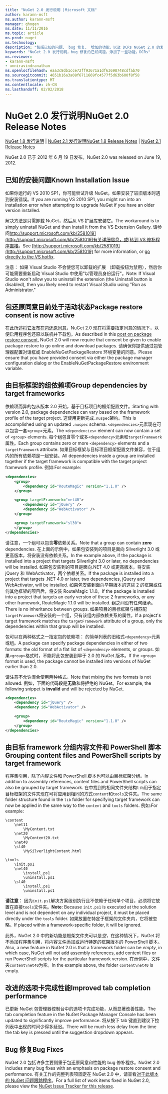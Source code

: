 ```yaml
---
title: "NuGet 2.0 发行说明 |Microsoft 文档"
author: karann-msft
ms.author: karann-msft
manager: ghogen
ms.date: 11/11/2016
ms.topic: article
ms.prod: nuget
ms.technology: 
description: "包括已知的问题、 bug 修复、 增加的功能，以及 DCRs NuGet 2.0 的发行说明。"
keywords: "NuGet 2.0 发行说明，bug 修复的已知问题，添加了一些功能，DCRs"
ms.reviewer:
- karann-msft
- unniravindranathan
ms.openlocfilehash: eaa3c8db1cce72ff93671a1df63698748cdfab70
ms.sourcegitcommit: 4651b16a3a08f6711669fc4577f5d63b600f8f58
ms.translationtype: MT
ms.contentlocale: zh-CN
ms.lasthandoff: 02/02/2018
---
```

# <a name="nuget-20-release-notes"></a><span data-ttu-id="66810-104">NuGet 2.0 发行说明</span><span class="sxs-lookup"><span data-stu-id="66810-104">NuGet 2.0 Release Notes</span></span>

<span data-ttu-id="66810-105">[NuGet 1.8 发行说明](../release-notes/nuget-1.8.md) | [NuGet 2.1 发行说明](../release-notes/nuget-2.1.md)</span><span class="sxs-lookup"><span data-stu-id="66810-105">[NuGet 1.8 Release Notes](../release-notes/nuget-1.8.md) | [NuGet 2.1 Release Notes](../release-notes/nuget-2.1.md)</span></span>

<span data-ttu-id="66810-106">NuGet 2.0 已于 2012 年 6 月 19 日发布。</span><span class="sxs-lookup"><span data-stu-id="66810-106">NuGet 2.0 was released on June 19, 2012.</span></span>

## <a name="known-installation-issue"></a><span data-ttu-id="66810-107">已知的安装问题</span><span class="sxs-lookup"><span data-stu-id="66810-107">Known Installation Issue</span></span>
<span data-ttu-id="66810-108">如果你运行的 VS 2010 SP1，你可能尝试升级 NuGet，如果安装了较旧版本时遇到安装错误。</span><span class="sxs-lookup"><span data-stu-id="66810-108">If you are running VS 2010 SP1, you might run into an installation error when attempting to upgrade NuGet if you have an older version installed.</span></span>

<span data-ttu-id="66810-109">解决方法是只需卸载 NuGet，然后从 VS 扩展库安装它。</span><span class="sxs-lookup"><span data-stu-id="66810-109">The workaround is to simply uninstall NuGet and then install it from the VS Extension Gallery.</span></span>  <span data-ttu-id="66810-110">请参阅[http://support.microsoft.com/kb/2581019](http://support.microsoft.com/kb/2581019)有关详细信息，或[转到 VS 修补程序直接](http://bit.ly/vsixcertfix)。</span><span class="sxs-lookup"><span data-stu-id="66810-110">See [http://support.microsoft.com/kb/2581019](http://support.microsoft.com/kb/2581019) for more information, or [go directly to the VS hotfix](http://bit.ly/vsixcertfix).</span></span>

<span data-ttu-id="66810-111">注意： 如果 Visual Studio 不会使您可以卸载的扩展 （卸载按钮为禁用），然后你可能需要重新启动 Visual Studio 中使用"以管理员身份运行"。</span><span class="sxs-lookup"><span data-stu-id="66810-111">Note: If Visual Studio won't allow you to uninstall the extension (the Uninstall button is disabled), then you likely need to restart Visual Studio using "Run as Administrator."</span></span>

## <a name="package-restore-consent-is-now-active"></a><span data-ttu-id="66810-112">包还原同意目前处于活动状态</span><span class="sxs-lookup"><span data-stu-id="66810-112">Package restore consent is now active</span></span>

<span data-ttu-id="66810-113">在此所述[将它发布在包还原同意](http://blog.nuget.org/20120518/package-restore-and-consent.html)，NuGet 2.0 现在将需要指定同意的情况下，以便启用程序包还原以联机并下载包。</span><span class="sxs-lookup"><span data-stu-id="66810-113">As described in this [post on package restore consent](http://blog.nuget.org/20120518/package-restore-and-consent.html), NuGet 2.0 will now require that consent be given to enable package restore to go online and download packages.</span></span> <span data-ttu-id="66810-114">请确保你提供通过包管理器配置对话框或 EnableNuGetPackageRestore 环境变量的同意。</span><span class="sxs-lookup"><span data-stu-id="66810-114">Please ensure that you have provided consent via either the package manager configuration dialog or the EnableNuGetPackageRestore environment variable.</span></span>

## <a name="group-dependencies-by-target-frameworks"></a><span data-ttu-id="66810-115">由目标框架的组依赖项</span><span class="sxs-lookup"><span data-stu-id="66810-115">Group dependencies by target frameworks</span></span>

<span data-ttu-id="66810-116">依赖项而异的包从版本 2.0 开始，基于目标项目的框架配置文件。</span><span class="sxs-lookup"><span data-stu-id="66810-116">Starting with version 2.0, package dependencies can vary based on the framework profile of the target project.</span></span> <span data-ttu-id="66810-117">这使用更新完成`.nuspec`架构。</span><span class="sxs-lookup"><span data-stu-id="66810-117">This is accomplished using an updated `.nuspec` schema.</span></span> <span data-ttu-id="66810-118">`<dependencies>`元素现在可以包含一套`<group>`元素。</span><span class="sxs-lookup"><span data-stu-id="66810-118">The `<dependencies>` element can now contain a set of `<group>` elements.</span></span> <span data-ttu-id="66810-119">每个组包含零个或多`<dependency>`元素和`targetFramework`属性。</span><span class="sxs-lookup"><span data-stu-id="66810-119">Each group contains zero or more `<dependency>` elements and a `targetFramework` attribute.</span></span> <span data-ttu-id="66810-120">如果目标框架与目标项目框架配置文件兼容，位于组内的所有依赖项是一起安装。</span><span class="sxs-lookup"><span data-stu-id="66810-120">All dependencies inside a group are installed together if the target framework is compatible with the target project framework profile.</span></span> <span data-ttu-id="66810-121">例如:</span><span class="sxs-lookup"><span data-stu-id="66810-121">For example:</span></span>

```xml
<dependencies>
    <group>
        <dependency id="RouteMagic" version="1.1.0" />
    </group>

    <group targetFramework="net40">
        <dependency id="jQuery" />
        <dependency id="WebActivator" />
    </group>

    <group targetFramework="sl30">
    </group>
</dependencies>
```

<span data-ttu-id="66810-122">请注意，一个组可以包含**零**依赖关系。</span><span class="sxs-lookup"><span data-stu-id="66810-122">Note that a group can contain **zero** dependencies.</span></span> <span data-ttu-id="66810-123">在上面的示例中，如果包安装到的项目是面向 Silverlight 3.0 或更高版本，将安装没有依赖关系。</span><span class="sxs-lookup"><span data-stu-id="66810-123">In the example above, if the package is installed into a project that targets Silverlight 3.0 or later, no dependencies will be installed.</span></span> <span data-ttu-id="66810-124">如果包安装到的项目是面向.NET 4.0 或更高版本，将安装 jQuery 和 WebActivator，两个依赖关系。</span><span class="sxs-lookup"><span data-stu-id="66810-124">If the package is installed into a project that targets .NET 4.0 or later, two dependencies, jQuery and WebActivator, will be installed.</span></span>  <span data-ttu-id="66810-125">如果包安装到面向早期版本的这些 2 的框架或任何其他框架的项目后，将安装 RouteMagic 1.1.0。</span><span class="sxs-lookup"><span data-stu-id="66810-125">If the package is installed into a project that targets an early version of these 2 frameworks, or any other framework, RouteMagic 1.1.0 will be installed.</span></span> <span data-ttu-id="66810-126">组之间没有任何继承。</span><span class="sxs-lookup"><span data-stu-id="66810-126">There is no inheritance between groups.</span></span> <span data-ttu-id="66810-127">如果项目的目标框架与相匹配`targetFramework`将安装的一个组，只有该组内部依赖关系的属性。</span><span class="sxs-lookup"><span data-stu-id="66810-127">If a project's target framework matches the `targetFramework` attribute of a group, only the dependencies within that group will be installed.</span></span>

<span data-ttu-id="66810-128">包可以在两种格式之一指定包的依赖项： 的简单列表的旧格式`<dependency>`元素或组。</span><span class="sxs-lookup"><span data-stu-id="66810-128">A package can specify package dependencies in either of two formats: the old format of a flat list of `<dependency>` elements, or groups.</span></span> <span data-ttu-id="66810-129">如果`<group>`格式时，不能将此包安装到早于 2.0 的 NuGet 版本。</span><span class="sxs-lookup"><span data-stu-id="66810-129">If the `<group>` format is used, the package cannot be installed into versions of NuGet earlier than 2.0.</span></span>

<span data-ttu-id="66810-130">请注意不允许混合使用两种格式。</span><span class="sxs-lookup"><span data-stu-id="66810-130">Note that mixing the two formats is not allowed.</span></span> <span data-ttu-id="66810-131">例如，下面的代码段是**无效**和将拒绝的 NuGet。</span><span class="sxs-lookup"><span data-stu-id="66810-131">For example, the following snippet is **invalid** and will be rejected by NuGet.</span></span>

```xml
<dependencies>
    <dependency id="jQuery" />
    <dependency id="WebActivator" />

    <group>
        <dependency id="RouteMagic" version="1.1.0" />
    </group>
</dependencies>
```

## <a name="grouping-content-files-and-powershell-scripts-by-target-framework"></a><span data-ttu-id="66810-132">由目标 framework 分组内容文件和 PowerShell 脚本</span><span class="sxs-lookup"><span data-stu-id="66810-132">Grouping content files and PowerShell scripts by target framework</span></span>

<span data-ttu-id="66810-133">程序集引用，除了内容文件和 PowerShell 脚本也可以由目标框架分组。</span><span class="sxs-lookup"><span data-stu-id="66810-133">In addition to assembly references, content files and PowerShell scripts can also be grouped by target framework.</span></span> <span data-ttu-id="66810-134">在中找到的相同文件夹结构`lib`用于指定目标框架的文件夹现在可将应用到相同的方式`content`和`tools`文件夹。</span><span class="sxs-lookup"><span data-stu-id="66810-134">The same folder structure found in the `lib` folder for specifying target framework can  now be applied in the same way to the `content` and `tools` folders.</span></span> <span data-ttu-id="66810-135">例如:</span><span class="sxs-lookup"><span data-stu-id="66810-135">For example:</span></span>

    \content
        \net11
            \MyContent.txt
        \net20
            \MyContent20.txt
        \net40
        \sl40
            \MySilverlightContent.html

    \tools
        \init.ps1
        \net40
            \install.ps1
            \uninstall.ps1
        \sl40
            \install.ps1
            \uninstall.ps1

<span data-ttu-id="66810-136">**请注意**： 因为`init.ps1`解决方案级别执行且不依赖于任何单个项目，必须将它放置在直接`tools`文件夹。</span><span class="sxs-lookup"><span data-stu-id="66810-136">**Note**: Because `init.ps1` is executed at the solution level and is not dependent on any individual project, it must be placed directly under the `tools` folder.</span></span> <span data-ttu-id="66810-137">如果放置在特定于框架的文件夹内，它将被忽略。</span><span class="sxs-lookup"><span data-stu-id="66810-137">If placed within a framework-specific folder, it will be ignored.</span></span>

<span data-ttu-id="66810-138">此外，NuGet 2.0 中的新功能是框架文件夹可以是*空*，在这种情况下，NuGet 将不添加程序集引用，将内容文件添加或运行特定的框架版本的 PowerShell 脚本。</span><span class="sxs-lookup"><span data-stu-id="66810-138">Also, a new feature in NuGet 2.0 is that a framework folder can be *empty*, in which case, NuGet will not add assembly references, add content files or run  PowerShell scripts for the particular framework version.</span></span> <span data-ttu-id="66810-139">在示例中，文件夹`content\net40`为空。</span><span class="sxs-lookup"><span data-stu-id="66810-139">In the example above, the folder `content\net40` is empty.</span></span>

## <a name="improved-tab-completion-performance"></a><span data-ttu-id="66810-140">改进的选项卡完成性能</span><span class="sxs-lookup"><span data-stu-id="66810-140">Improved tab completion performance</span></span>
<span data-ttu-id="66810-141">已更新 NuGet 包管理器控制台中的选项卡完成功能，从而显著改善性能。</span><span class="sxs-lookup"><span data-stu-id="66810-141">The tab completion feature in the NuGet Package Manager Console has been updated to significantly improve performance.</span></span> <span data-ttu-id="66810-142">将从按下 tab 键直到建议下拉列表中出现的时间少得多延迟。</span><span class="sxs-lookup"><span data-stu-id="66810-142">There will be much less delay from the time the tab key is pressed until the suggestion dropdown appears.</span></span>

## <a name="bug-fixes"></a><span data-ttu-id="66810-143">Bug 修复</span><span class="sxs-lookup"><span data-stu-id="66810-143">Bug Fixes</span></span>
<span data-ttu-id="66810-144">NuGet 2.0 包括许多主要侧重于包还原同意和性能的 bug 修补程序。</span><span class="sxs-lookup"><span data-stu-id="66810-144">NuGet 2.0 includes many bug fixes with an emphasis on package restore consent and performance.</span></span>
<span data-ttu-id="66810-145">有关工作的完整列表项固定在 NuGet 2.0 中，请查看[对于此版本的 NuGet 问题跟踪程序](http://nuget.codeplex.com/workitem/list/advanced?keyword=&status=Closed&type=All&priority=All&release=NuGet%202.0&assignedTo=All&component=All&sortField=Votes&sortDirection=Descending&page=0)。</span><span class="sxs-lookup"><span data-stu-id="66810-145">For a full list of work items fixed in NuGet 2.0, please view the [NuGet Issue Tracker for this release](http://nuget.codeplex.com/workitem/list/advanced?keyword=&status=Closed&type=All&priority=All&release=NuGet%202.0&assignedTo=All&component=All&sortField=Votes&sortDirection=Descending&page=0).</span></span>

